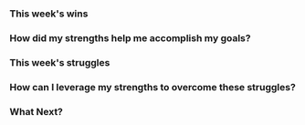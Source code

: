 



### This week's wins


### How did my strengths help me accomplish my goals?



### This week's struggles



### How can I leverage my strengths to overcome these struggles?



### What Next?
